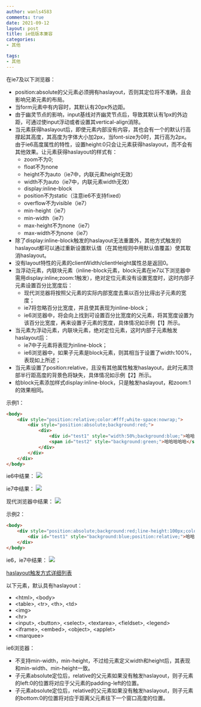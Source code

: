 ```yaml
---
author: wanls4583
comments: true
date: 2021-09-12
layout: post
title: ie低版本兼容
categories:
- 其他

tags:
- 其他
---
```

在ie7及以下浏览器：
- position:absolute的父元素必须拥有haslayout，否则其定位将不准确，且会影响兄弟元素的布局。
- 当form元素中有内容时，其默认有20px外边距。
- 由于幽灵节点的影响，input基线对齐幽灵节点后，导致其默认有1px的外边距，可通过使input浮动或者设置其vertical-align消除。
- 当元素获得haslayout后，即使元素内部没有内容，其也会有一个的默认行高撑起其高度，其高度为字体大小加2px，当font-size为0时，其行高为2px。由于ie6高度属性的特性，设置height:0只会让元素获得haslayout，而不会有其他效果。让元素获得haslayout的样式有：
  - zoom不为0;
  - float不为none
  - height不为auto（ie7中，内联元素height无效）
  - width不为auto（ie7中，内联元素width无效）
  - display:inline-block
  - position不为static（注意ie6不支持fixed）
  - overflow不为visible（ie7）
  - min-height（ie7）
  - min-width（ie7）
  - max-height不为none（ie7）
  - max-width不为none（ie7）
- 除了display:inline-block触发的haslayout无法重置外，其他方式触发的haslayout都可以通过重新设置默认值（在其他规则中用默认值覆盖）使其取消haslayout。
- 没有layout特性的元素的clientWidth/clientHeight属性总是返回0。
- 当浮动元素，内联块元素（inline-block元素，block元素在ie7以下浏览器中需用display:inline;zoom:1触发），绝对定位元素没有设置宽度时，这时内部子元素设置百分比宽度后：
  - 现代浏览器将按照父元素的实际内部宽度去乘以百分比得出子元素的宽度；
  - ie7将忽略百分比宽度，并且使其表现为inline-block；
  - ie6浏览器中，将会向上找到可设置百分比宽度的父元素，将其宽度设置为该百分比宽度，再来设置子元素的宽度，具体情况如示例【1】所示。
- 当元素为浮动元素，内联块元素，绝对定位元素，这时内部子元素触发haslayout后：
  - ie7中子元素将表现为inline-block；
  - ie6浏览器中，如果子元素是block元素，则其相当于设置了width:100%，表现如上所述；
- 当元素设置了position:relative，且没有其他属性触发haslayout，此时元素顶部半行距高度的背景色将缺失，具体情况如示例【2】所示。
- 给block元素添加样式display:inline-block，只是触发haslayout，和zoom:1的效果相同。

示例1：

```html
<body>
    <div style="position:relative;color:#fff;white-space:nowrap;">
        <div style="position:absolute;background:red;">
            <div>
                <div id="test1" style="width:50%;background:blue;">哈哈哈哈</div>
                <span id="test2" style="background:green;">哈哈哈哈哈</span>
            </div>
        </div>
    </div>
</body>
```
ie6中结果：
![](https://wanls4583.github.io/images/posts/其他/ie低版本兼容/1.png)

ie7中结果：
![](https://wanls4583.github.io/images/posts/其他/ie低版本兼容/2.png)

现代浏览器中结果：
![](https://wanls4583.github.io/images/posts/其他/ie低版本兼容/3.png)

示例2：

```html
<body>
    <div style="position:absolute;background:red;line-height:100px;color:#fff;">
        <div id="test1" style="background:blue;position:relative;">哈哈哈</div>
    </div>
</body>
```
ie6，ie7中结果：
![](https://wanls4583.github.io/images/posts/其他/ie低版本兼容/4.png)

[haslayout触发方式详细列表](https://blog.lisong.hn.cn//code/%E5%85%B6%E4%BB%96/layout/layout.html)

以下元素，默认具有haslayout：
- &lt;html&gt;, &lt;body&gt;
- &lt;table&gt;, &lt;tr&gt;, &lt;th&gt;, &lt;td&gt;
- &lt;img&gt;
- &lt;hr&gt;
- &lt;input&gt;, &lt;button&gt;, &lt;select&gt;, &lt;textarea&gt;, &lt;fieldset&gt;, &lt;legend&gt;
- &lt;iframe&gt;, &lt;embed&gt;, &lt;object&gt;, &lt;applet&gt;
- &lt;marquee&gt;

ie6浏览器：
- 不支持min-width，min-height，不过给元素定义width和height后，其表现和min-width、min-height一致。
- 子元素absolute定位后，relative的父元素如果没有触发haslayout，则子元素的left:0的位置将对应于父元素的padding-left的位置。
- 子元素absolute定位后，relative的父元素如果没有触发haslayout，则子元素的bottom:0的位置将对应于距离父元素往下一个窗口高度的位置。




